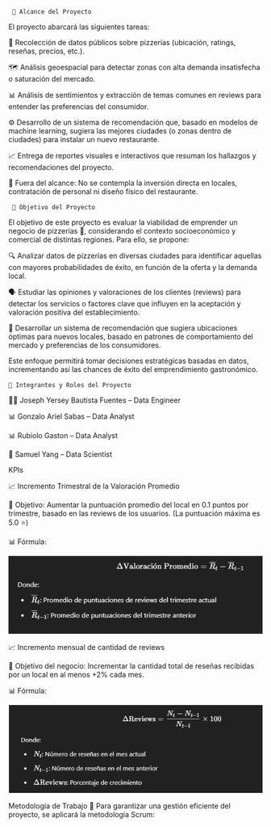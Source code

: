 ﻿


     📌 Alcance del Proyecto
El proyecto abarcará las siguientes tareas:

📁 Recolección de datos públicos sobre pizzerías (ubicación, ratings, reseñas, precios, etc.).

🗺️ Análisis geoespacial para detectar zonas con alta demanda insatisfecha o saturación del mercado.

📊 Análisis de sentimientos y extracción de temas comunes en reviews para entender las preferencias del consumidor.

⚙️ Desarrollo de un sistema de recomendación que, basado en modelos de machine learning, sugiera las mejores ciudades (o zonas dentro de ciudades) para instalar un nuevo restaurante.

📈 Entrega de reportes visuales e interactivos que resuman los hallazgos y recomendaciones del proyecto.

🚫 Fuera del alcance: No se contempla la inversión directa en locales, contratación de personal ni diseño físico del restaurante.



                                            
     🎯 Objetivo del Proyecto

El objetivo de este proyecto es evaluar la viabilidad de emprender un negocio de pizzerías 🍕, considerando el contexto socioeconómico y comercial de distintas regiones. Para ello, se propone:

🔍 Analizar datos de pizzerías en diversas ciudades para identificar aquellas con mayores probabilidades de éxito, en función de la oferta y la demanda local.

🗣️ Estudiar las opiniones y valoraciones de los clientes (reviews) para detectar los servicios o factores clave que influyen en la aceptación y valoración positiva del establecimiento.

🧠 Desarrollar un sistema de recomendación que sugiera ubicaciones óptimas para nuevos locales, basado en patrones de comportamiento del mercado y preferencias de los consumidores.

Este enfoque permitirá tomar decisiones estratégicas basadas en datos, incrementando así las chances de éxito del emprendimiento gastronómico.



    👥 Integrantes y Roles del Proyecto

👨‍💻 Joseph Yersey Bautista Fuentes – Data Engineer

📊 Gonzalo Ariel Sabas – Data Analyst

📊 Rubiolo Gaston – Data Analyst

🧪 Samuel Yang – Data Scientist



KPIs

📈 Incremento Trimestral de la Valoración Promedio

🎯 Objetivo:
Aumentar la puntuación promedio del local en 0.1 puntos por trimestre, basado en las reviews de los usuarios.
(La puntuación máxima es 5.0 ⭐)

📊 Fórmula:

![alt text](https://github.com/GASabas/PG-Grupo3/blob/main/img/kpi1.png)


📈 Incremento mensual de cantidad de reviews

🎯 Objetivo del negocio:
Incrementar la cantidad total de reseñas recibidas por un local en al menos +2% cada mes.

📊 Fórmula:

![alt text](https://github.com/GASabas/PG-Grupo3/blob/main/img/kpi2.png)

Metodología de Trabajo
📢 Para garantizar una gestión eficiente del proyecto, se aplicará la metodología Scrum:





